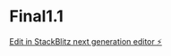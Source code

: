 # Final1.1

[Edit in StackBlitz next generation editor ⚡️](https://stackblitz.com/~/github.com/Tiz712/Final1.1)
